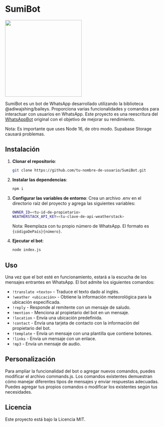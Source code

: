 # SumiBot

<img src="https://media.tenor.com/__6p7Vg6SXYAAAAd/momo-made-in-japan.gif" height="250"/>

<br>

SumiBot es un bot de WhatsApp desarrollado utilizando la biblioteca @adiwajshing/baileys. Proporciona varias funcionalidades y comandos para interactuar con usuarios en WhatsApp. Este proyecto es una reescritura del [WhatsAppBot](https://github.com/totallynotdavid/WhatsAppBot) original con el objetivo de mejorar su rendimiento.

Nota: Es importante que uses Node 16, de otro modo. Supabase Storage causará problemas.

## Instalación

1. **Clonar el repositorio**:

    ```bash
    git clone https://github.com/tu-nombre-de-usuario/SumiBot.git
    ```

2. **Instalar las dependencias**:

    ```bash
    npm i
    ```

3. **Configurar las variables de entorno**: Crea un archivo .env en el directorio raíz del proyecto y agrega las siguientes variables:

    ```bash
    OWNER_ID=<tu-id-de-propietario>
    WEATHERSTACK_API_KEY=<tu-clave-de-api-weatherstack>
    ```

    Nota: Reemplaza <tu-id-de-propietario> con tu propio número de WhatsApp. El formato es `{códigoDePaís}{número}`.

4. **Ejecutar el bot**: 

    ```bash
    node index.js
    ```

## Uso

Una vez que el bot esté en funcionamiento, estará a la escucha de los mensajes entrantes en WhatsApp. El bot admite los siguientes comandos:

- `!translate <texto>` - Traduce el texto dado al inglés.
- `!weather <ubicación>` - Obtiene la información meteorológica para la ubicación especificada.
- `!reply` - Responde al remitente con un mensaje de saludo.
- `!mention` - Menciona al propietario del bot en un mensaje.
- `!location` - Envía una ubicación predefinida.
- `!contact` - Envía una tarjeta de contacto con la información del propietario del bot.
- `!template` - Envía un mensaje con una plantilla que contiene botones.
- `!links` - Envía un mensaje con un enlace.
- `!mp3` - Envía un mensaje de audio.

## Personalización

Para ampliar la funcionalidad del bot o agregar nuevos comandos, puedes modificar el archivo commands.js. Los comandos existentes demuestran cómo manejar diferentes tipos de mensajes y enviar respuestas adecuadas. Puedes agregar tus propios comandos o modificar los existentes según tus necesidades.

## Licencia

Este proyecto está bajo la Licencia MIT.
